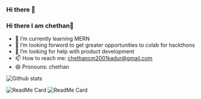 ### Hi there 👋

### Hi there I am chethan👋


- 🌱 I’m currently learning MERN
- 👯 I’m looking forword to get greater opportunities to colab for hackthons
- 🤔 I’m looking for help with product development
- 📫 How to reach me: chethancm2001kadur@gmail.com
- 😄 Pronouns: chethan



![Github stats](https://github-readme-stats.vercel.app/api?username=chethancm2001)

![ReadMe Card](https://github-readme-stats.vercel.app/api/pin/?username=chethancm2001&repo=devspace-hackathon)
![ReadMe Card](https://github-readme-stats.vercel.app/api/pin/?username=chethancm2001&repo=strap-io)
